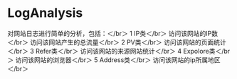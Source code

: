 # LogAnalysis
对网站日志进行简单的分析，包括：＜/br＞
1 IP类＜/br＞
  访问该网站的IP数＜/br＞
  访问该网站产生的总流量＜/br＞
2 PV类＜/br＞
  访问该网站的页面统计＜/br＞
3 Refer类＜/br＞
  访问该网站的来源网站统计＜/br＞
4 Expolore类＜/br＞
  访问该网站的浏览器＜/br＞
5 Address类＜/br＞
  访问该网站的ip所属地区＜/br＞

